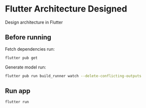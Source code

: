 # Flutter Architecture Designed

Design architecture in Flutter

## Before running

Fetch dependencies run:
```sh
flutter pub get
```

Generate model run:
```sh
flutter pub run build_runner watch --delete-conflicting-outputs
```

## Run app
```sh
flutter run
```